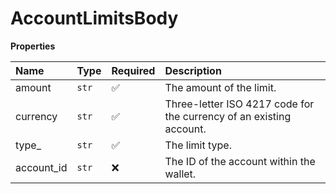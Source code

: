 # AccountLimitsBody

**Properties**

| Name       | Type  | Required | Description                                                         |
| :--------- | :---- | :------- | :------------------------------------------------------------------ |
| amount     | `str` | ✅       | The amount of the limit.                                            |
| currency   | `str` | ✅       | Three-letter ISO 4217 code for the currency of an existing account. |
| type\_     | `str` | ✅       | The limit type.                                                     |
| account_id | `str` | ❌       | The ID of the account within the wallet.                            |
